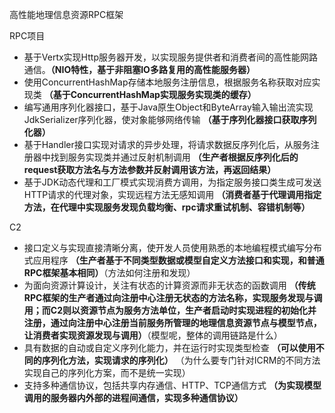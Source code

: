 高性能地理信息资源RPC框架

RPC项目
- 基于Vertx实现Http服务器开发，以实现服务提供者和消费者间的高性能网路通信。**（NIO特性，基于非阻塞IO多路复用的高性能服务器）**
- 使用ConcurrentHashMap存储本地服务注册信息，根据服务名称获取对应实现类 **（基于ConcurrentHashMap实现服务实现类的缓存）**
- 编写通用序列化器接口，基于Java原生Object和ByteArray输入输出流实现JdkSerializer序列化器，使对象能够网络传输 **（基于序列化器接口获取序列化器）**
- 基于Handler接口实现对请求的异步处理，将请求数据反序列化后，从服务注册器中找到服务实现类并通过反射机制调用 **（生产者根据反序列化后的request获取方法名与方法参数并反射调用该方法，再返回结果）**
- 基于JDK动态代理和工厂模式实现消费方调用，为指定服务接口类生成可发送HTTP请求的代理对象，实现远程方法无感知调用 **（消费者基于代理调用指定方法，在代理中实现服务发现负载均衡、rpc请求重试机制、容错机制等）**

C2
- 接口定义与实现直接清晰分离，使开发人员使用熟悉的本地编程模式编写分布式应用程序 **（生产者基于不同类型数据或模型自定义方法接口和实现，和普通RPC框架基本相同）**（方法如何注册和发现）
- 为面向资源计算设计，关注有状态的计算资源而非无状态的函数调用 **（传统RPC框架的生产者通过向注册中心注册无状态的方法名称，实现服务发现与调用；而C2则以资源节点为服务方法单位，生产者启动时实现进程的初始化并注册，通过向注册中心注册当前服务所管理的地理信息资源节点与模型节点，让消费者实现资源发现与调用）**（模型呢，整体的调用链路是什么）
- 具有数据的自动或自定义序列化能力，并在运行时实现类型检查 **（可以使用不同的序列化方法，实现请求的序列化）** （为什么要专门针对ICRM的不同方法实现自己的序列化方案，而不是统一实现）
- 支持多种通信协议，包括共享内存通信、HTTP、TCP通信方式 **（为实现模型调用的服务器内外部的进程间通信，实现多种通信协议）**
